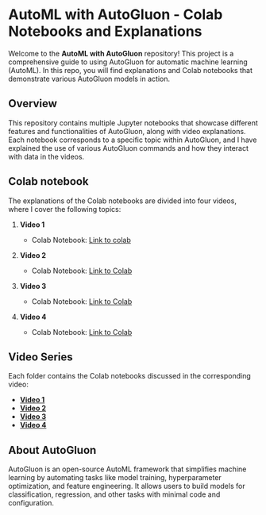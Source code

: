# AutoML with AutoGluon - Colab Notebooks and Explanations

Welcome to the **AutoML with AutoGluon** repository! This project is a comprehensive guide to using AutoGluon for automatic machine learning (AutoML). In this repo, you will find explanations and Colab notebooks that demonstrate various AutoGluon models in action.

## Overview

This repository contains multiple Jupyter notebooks that showcase different features and functionalities of AutoGluon, along with video explanations. Each notebook corresponds to a specific topic within AutoGluon, and I have explained the use of various AutoGluon commands and how they interact with data in the videos.

## Colab notebook

The explanations of the Colab notebooks are divided into four videos, where I cover the following topics:

1. **Video 1**
   - Colab Notebook: [Link to colab](https://drive.google.com/drive/folders/1qZUAtnmxNw_cMOfzghf48R0Y1TeEg8Tk?usp=drive_link)

2. **Video 2**
   - Colab Notebook: [Link to Colab](https://drive.google.com/drive/folders/1rC5NdBs9vJVFYy-m002vCvRiAnVsAZh6?usp=drive_link)

3. **Video 3**
   - Colab Notebook: [Link to Colab](https://drive.google.com/drive/folders/1SaRUCb8WFWLsrz7GymYF62_2tO1OCRKu?usp=drive_link)

4. **Video 4**
   - Colab Notebook: [Link to Colab](https://drive.google.com/drive/folders/1zQ-JgYz4Yk-0VnCUavbnx5cz57n8ljHS?usp=drive_link)

##  Video Series

Each folder contains the Colab notebooks discussed in the corresponding video:

- **[Video 1](https://youtu.be/4bPc51q_v3A?si=k6RKlrWSWuKzYvJt)**
- **[Video 2](https://youtu.be/Z05fNdP-tXA?si=6leGwScHhBE3pcoh)**
- **[Video 3](https://youtu.be/Pc1mALbLysU)**
- **[Video 4](https://youtu.be/eSGnO8F33-w)**


## About AutoGluon

AutoGluon is an open-source AutoML framework that simplifies machine learning by automating tasks like model training, hyperparameter optimization, and feature engineering. It allows users to build models for classification, regression, and other tasks with minimal code and configuration.

